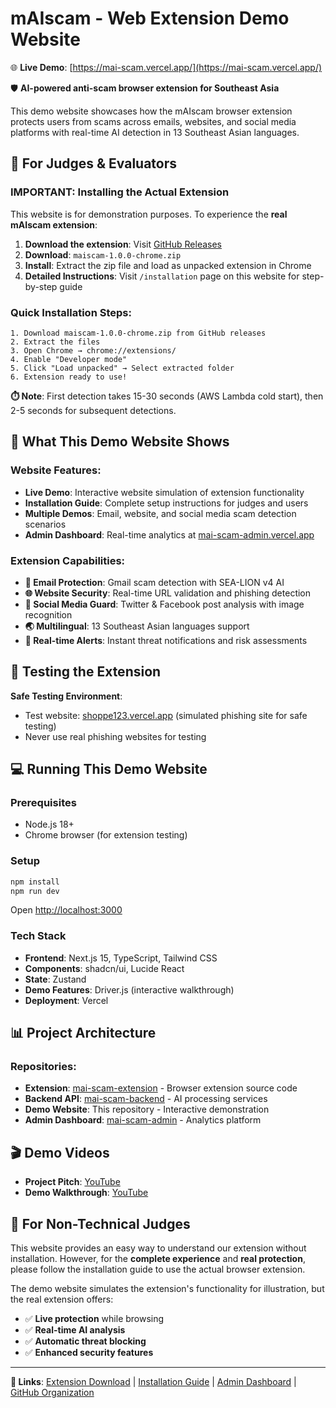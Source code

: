 # mAIscam - Web Extension Demo Website

🌐 **Live Demo**: [https://mai-scam.vercel.app/](https://mai-scam.vercel.app/)

🛡️ **AI-powered anti-scam browser extension for Southeast Asia**

This demo website showcases how the mAIscam browser extension protects users from scams across emails, websites, and social media platforms with real-time AI detection in 13 Southeast Asian languages.

## 🚀 For Judges & Evaluators

### **IMPORTANT: Installing the Actual Extension**
This website is for demonstration purposes. To experience the **real mAIscam extension**:

1. **Download the extension**: Visit [GitHub Releases](https://github.com/mAI-scam/mai-scam-extension/releases)
2. **Download**: `maiscam-1.0.0-chrome.zip`
3. **Install**: Extract the zip file and load as unpacked extension in Chrome
4. **Detailed Instructions**: Visit `/installation` page on this website for step-by-step guide

### Quick Installation Steps:
```
1. Download maiscam-1.0.0-chrome.zip from GitHub releases
2. Extract the files
3. Open Chrome → chrome://extensions/
4. Enable "Developer mode"
5. Click "Load unpacked" → Select extracted folder
6. Extension ready to use!
```

**⏱️ Note**: First detection takes 15-30 seconds (AWS Lambda cold start), then 2-5 seconds for subsequent detections.

## 🎯 What This Demo Website Shows

### Website Features:
- **Live Demo**: Interactive website simulation of extension functionality
- **Installation Guide**: Complete setup instructions for judges and users
- **Multiple Demos**: Email, website, and social media scam detection scenarios
- **Admin Dashboard**: Real-time analytics at [mai-scam-admin.vercel.app](https://mai-scam-admin.vercel.app/)

### Extension Capabilities:
- **📧 Email Protection**: Gmail scam detection with SEA-LION v4 AI
- **🌐 Website Security**: Real-time URL validation and phishing detection
- **📱 Social Media Guard**: Twitter & Facebook post analysis with image recognition
- **🌏 Multilingual**: 13 Southeast Asian languages support
- **🚨 Real-time Alerts**: Instant threat notifications and risk assessments

## 🔧 Testing the Extension

**Safe Testing Environment**:
- Test website: [shoppe123.vercel.app](https://shoppe123.vercel.app/) (simulated phishing site for safe testing)
- Never use real phishing websites for testing

## 💻 Running This Demo Website

### Prerequisites
- Node.js 18+
- Chrome browser (for extension testing)

### Setup
```bash
npm install
npm run dev
```
Open [http://localhost:3000](http://localhost:3000)

### Tech Stack
- **Frontend**: Next.js 15, TypeScript, Tailwind CSS
- **Components**: shadcn/ui, Lucide React
- **State**: Zustand
- **Demo Features**: Driver.js (interactive walkthrough)
- **Deployment**: Vercel

## 📊 Project Architecture

### Repositories:
- **Extension**: [mai-scam-extension](https://github.com/mAI-scam/mai-scam-extension) - Browser extension source code
- **Backend API**: [mai-scam-backend](https://github.com/mAI-scam/mai-scam-backend) - AI processing services
- **Demo Website**: This repository - Interactive demonstration
- **Admin Dashboard**: [mai-scam-admin](https://github.com/mAI-scam/mai-scam-admin) - Analytics platform

## 🎬 Demo Videos
- **Project Pitch**: [YouTube](https://www.youtube.com/watch?v=GdSI_W8otxg)
- **Demo Walkthrough**: [YouTube](https://www.youtube.com/watch?v=rNhK1GPuOu0)

## 📝 For Non-Technical Judges

This website provides an easy way to understand our extension without installation. However, for the **complete experience** and **real protection**, please follow the installation guide to use the actual browser extension.

The demo website simulates the extension's functionality for illustration, but the real extension offers:
- ✅ **Live protection** while browsing
- ✅ **Real-time AI analysis**
- ✅ **Automatic threat blocking**
- ✅ **Enhanced security features**

---

**🔗 Links**: [Extension Download](https://github.com/mAI-scam/mai-scam-extension/releases) | [Installation Guide](/installation) | [Admin Dashboard](https://mai-scam-admin.vercel.app/) | [GitHub Organization](https://github.com/mAI-scam)
